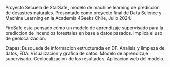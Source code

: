 Proyecto Secuela de StarSafe, modelo de machine learning de prediccion de desastres naturales. Presentado como proyecto final de Data Science y Machine Learning en la Academia 4Geeks Chile, Julio 2024.

FireSafe esta pensado como un modelo de aprendizaje supervisado para la prediccion de incendios forestales en base a datos pasados.
Implica el uso de geolocalizacion.

Etapas: 
Busqueda de informacion estructurada en DF.
Analisis y limpieza de datos, EDA.
Visualizacion y grafica de datos.
Modelo de aprendizaje supervisado.
Geolocalizacion de los resultados.
Aplicacion web del modelo.
